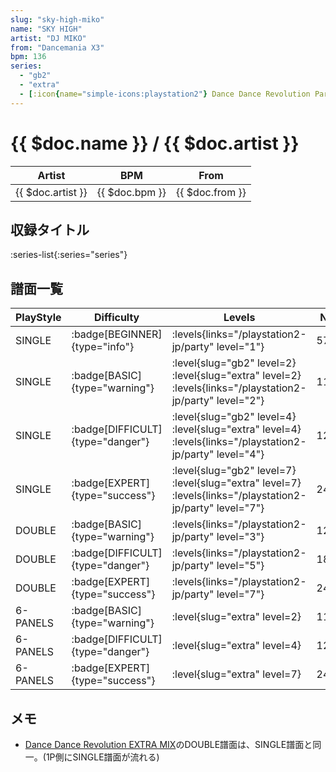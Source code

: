 ```yaml
---
slug: "sky-high-miko"
name: "SKY HIGH"
artist: "DJ MIKO"
from: "Dancemania X3"
bpm: 136
series:
  - "gb2"
  - "extra"
  - [:icon{name="simple-icons:playstation2"} Dance Dance Revolution Party Collection :icon{name="flag:jp-4x3"}](/playstation2-jp/party)
---
```


# {{ $doc.name }} / {{ $doc.artist }}

|Artist|BPM|From|
|------|---|----|
|{{ $doc.artist }}|{{ $doc.bpm }}|{{ $doc.from }}|

## 収録タイトル

:series-list{:series="series"}

## 譜面一覧

|PlayStyle|Difficulty|Levels|Notes|Movie|
|---------|----------|------|-----|-----|
|SINGLE| :badge[BEGINNER]{type="info"}| :levels{links="/playstation2-jp/party" level="1"}|57/0||
|SINGLE| :badge[BASIC]{type="warning"}|<div class="field is-grouped is-grouped-multiline"> :level{slug="gb2" level=2} :level{slug="extra" level=2} :levels{links="/playstation2-jp/party" level="2"}</div>|113/0||
|SINGLE| :badge[DIFFICULT]{type="danger"}|<div class="field is-grouped is-grouped-multiline"> :level{slug="gb2" level=4} :level{slug="extra" level=4} :levels{links="/playstation2-jp/party" level="4"}</div>|128/0||
|SINGLE| :badge[EXPERT]{type="success"}|<div class="field is-grouped is-grouped-multiline"> :level{slug="gb2" level=7} :level{slug="extra" level=7} :levels{links="/playstation2-jp/party" level="7"}</div>|244/0||
|DOUBLE| :badge[BASIC]{type="warning"}| :levels{links="/playstation2-jp/party" level="3"}|122/3||
|DOUBLE| :badge[DIFFICULT]{type="danger"}| :levels{links="/playstation2-jp/party" level="5"}|184/34||
|DOUBLE| :badge[EXPERT]{type="success"}| :levels{links="/playstation2-jp/party" level="7"}|240/1||
|6-PANELS| :badge[BASIC]{type="warning"}|<div class="field is-grouped is-grouped-multiline"> :level{slug="extra" level=2}</div>|113/0||
|6-PANELS| :badge[DIFFICULT]{type="danger"}|<div class="field is-grouped is-grouped-multiline"> :level{slug="extra" level=4}</div>|128/0||
|6-PANELS| :badge[EXPERT]{type="success"}|<div class="field is-grouped is-grouped-multiline"> :level{slug="extra" level=7}</div>|244/0||

## メモ

- [Dance Dance Revolution EXTRA MIX](/series/extra)のDOUBLE譜面は、SINGLE譜面と同一。(1P側にSINGLE譜面が流れる)
